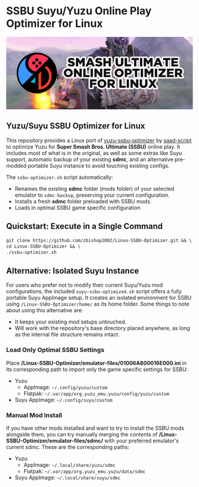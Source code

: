 # SSBU Suyu/Yuzu Online Play Optimizer for Linux 

<div align="center">
  <img src="media/Banner-Shortest.png" alt="Project Banner">
</div>

## Yuzu/Suyu SSBU Optimizer for Linux
This repository provides a Linux port of [yuzu-ssbu-optimizer](https://github.com/saad-script/yuzu-ssbu-optimizer) by [saad-script](https://github.com/saad-script) to optimize Yuzu for **Super Smash Bros. Ultimate (SSBU)** online play. It includes most of what is in the original, as well as some extras like Suyu support, automatic backup of your existing **sdmc**, and an alternative pre-modded portable Suyu instance to avoid touching existing configs.

The `ssbu-optimizer.sh` script automatically:
- Renames the existing **sdmc** folder (mods folder) of your selected emulator to `sdmc-backup`, preserving your current configuration.
- Installs a fresh **sdmc** folder preloaded with SSBU mods.
- Loads in optimal SSBU game specific configuration  

## Quickstart: Execute in a Single Command
```
git clone https://github.com/zbishop2002/Linux-SSBU-Optimizer.git && \
cd Linux-SSBU-Optimizer && \ 
./ssbu-optimizer.sh
```

## Alternative: Isolated Suyu Instance
For users who prefer not to modify their current Suyu/Yuzu mod configurations, the included `suyu-ssbu-optimized.sh` script offers a fully portable Suyu AppImage setup. It creates an isolated environment for SSBU using `/Linux-SSBU-Optimizer/home/` as its home folder. Some things to note about using this alternative are:

- It keeps your existing mod setups untouched.
- Will work with the repository's base directory placed anywhere, as long as the internal file structure remains intact.

### Load Only Optimal SSBU Settings
Place **/Linux-SSBU-Optimizer/emulator-files/01006A800016E000.ini** in its corresponding path to import only the game specific settings for SSBU:
- Yuzu
  - AppImage: `~/.config/yuzu/custom`
  - Flatpak: `~/.var/app/org.yuzu_emu.yuzu/config/yuzu/custom`
- Suyu AppImage: `~/.config/suyu/custom`

### Manual Mod Install
If you have other mods installed and want to try to install the SSBU mods alongside them, you can try manually merging the contents of **/Linux-SSBU-Optimizer/emulator-files/sdmc/** with your preferred emulator's current sdmc. These are the corresponding paths: 
- Yuzu
  - AppImage: `~/.local/share/yuzu/sdmc`
  - Flatpak: `~/.var/app/org.yuzu_emu.yuzu/data/sdmc`
- Suyu AppImage: `~/.local/share/suyu/sdmc`

